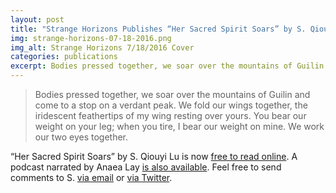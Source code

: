 ```yaml
---
layout: post
title: "Strange Horizons Publishes “Her Sacred Spirit Soars” by S. Qiouyi Lu"
img: strange-horizons-07-18-2016.png
img_alt: Strange Horizons 7/18/2016 Cover
categories: publications
excerpt: Bodies pressed together, we soar over the mountains of Guilin and come to a stop on a verdant peak.
---
```


> Bodies pressed together, we soar over the mountains of Guilin and come to a stop on a verdant peak. We fold our wings together, the iridescent feathertips of my wing resting over yours. You bear our weight on your leg; when you tire, I bear our weight on mine. We work our two eyes together.

“Her Sacred Spirit Soars” by S. Qiouyi Lu is now [free to read online](http://strangehorizons.com/2016/20160718/1lusacredspirit-f.shtml). A podcast narrated by Anaea Lay [is also available](http://strangehorizons.com/2016/20160718/xpodcast-f.shtml). Feel free to send comments to S. [via email](mailto:s@qiouyi.lu) or [via Twitter](http://twitter.com/sqiouyilu).